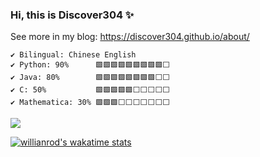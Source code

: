 ### Hi, this is Discover304 ✨ 

See more in my blog: https://discover304.github.io/about/

```
✔️ Bilingual: Chinese English
✔️ Python: 90%      🟩🟩🟩🟩🟩🟩🟩🟩🟩⬜
✔️ Java: 80%        🟩🟩🟩🟩🟩🟩🟩🟩⬜⬜
✔️ C: 50%           🟩🟩🟩🟩🟩⬜⬜⬜⬜⬜
✔️ Mathematica: 30% 🟩🟩🟩⬜⬜⬜⬜⬜⬜⬜
```

[![](https://github-readme-stats.vercel.app/api?username=discover304&theme=light&count_private=true)](https://github.com/Discover304)

[![willianrod's wakatime stats](https://github-readme-stats.vercel.app/api/wakatime?username=Discover304)](https://wakatime.com/dashboard)

<!--
**Discover304/Discover304** is a ✨ _special_ ✨ repository because its `README.md` (this file) appears on your GitHub profile.

Here are some ideas to get you started:

- 🔭 I’m currently working on ...
- 🌱 I’m currently learning ...
- 👯 I’m looking to collaborate on ...
- 🤔 I’m looking for help with ...
- 💬 Ask me about ...
- 📫 How to reach me: ...
- 😄 Pronouns: ...
- ⚡ Fun fact: ...
-->
